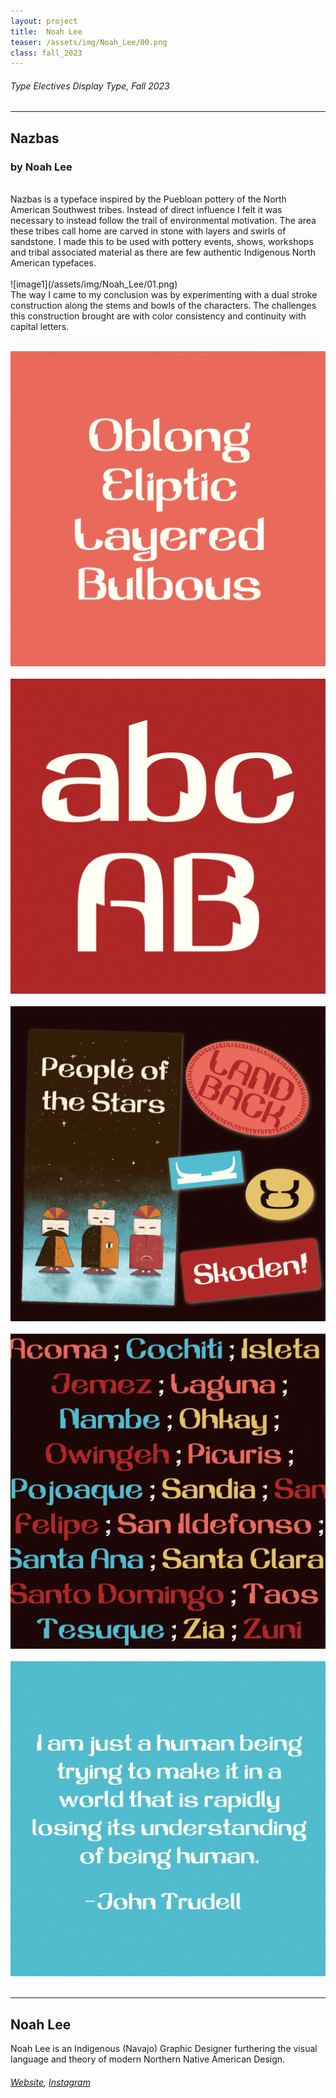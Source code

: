 ```yaml
---
layout: project
title:  Noah Lee
teaser: /assets/img/Noah_Lee/00.png
class: fall_2023
---
```

###### Type Electives Display Type, Fall 2023 ######
---
## Nazbas ##
### by Noah Lee ###

<br>
Nazbas is a typeface inspired by the Puebloan pottery of the North American Southwest tribes. Instead of direct influence I felt it was necessary to instead follow the trail of environmental motivation. The area these tribes call home are carved in stone with layers and swirls of sandstone. I made this to be used with pottery events, shows, workshops and tribal associated material as there are few authentic Indigenous North American typefaces.
<br><br>
![image1](/assets/img/Noah_Lee/01.png)
<br>
The way I came to my conclusion was by experimenting with a dual stroke construction along the stems and bowls of the characters. The challenges this construction brought are with color consistency and continuity with capital letters.
<br><br>

![image2](/assets/img/Noah_Lee/02.png)
<br><br>
![image3](/assets/img/Noah_Lee/03.png)
<br><br>
![image3](/assets/img/Noah_Lee/04.png)
<br><br>
![image3](/assets/img/Noah_Lee/05.png)
<br><br>
![image3](/assets/img/Noah_Lee/06.png)
<br><br>

---
## Noah Lee ##
Noah Lee is an Indigenous (Navajo) Graphic Designer furthering the visual language and theory of modern Northern Native American Design.
###### [Website](https://www.sokehstudio.com/), [Instagram](https://www.instagram.com/sokehstudio) ######
